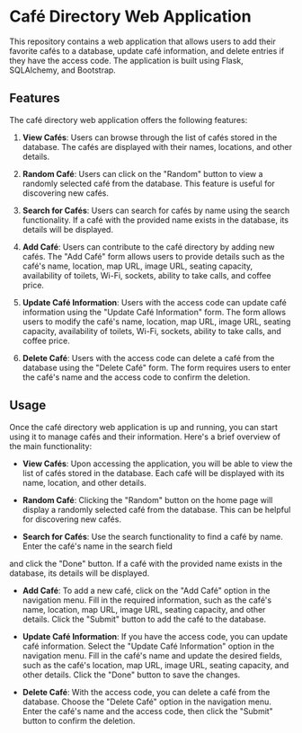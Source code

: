 # Café Directory Web Application

This repository contains a web application that allows users to add their favorite cafés to a database, update café information, and delete entries if they have the access code. The application is built using Flask, SQLAlchemy, and Bootstrap.

## Features

The café directory web application offers the following features:

1. **View Cafés**: Users can browse through the list of cafés stored in the database. The cafés are displayed with their names, locations, and other details.

2. **Random Café**: Users can click on the "Random" button to view a randomly selected café from the database. This feature is useful for discovering new cafés.

3. **Search for Cafés**: Users can search for cafés by name using the search functionality. If a café with the provided name exists in the database, its details will be displayed.

4. **Add Café**: Users can contribute to the café directory by adding new cafés. The "Add Café" form allows users to provide details such as the café's name, location, map URL, image URL, seating capacity, availability of toilets, Wi-Fi, sockets, ability to take calls, and coffee price.

5. **Update Café Information**: Users with the access code can update café information using the "Update Café Information" form. The form allows users to modify the café's name, location, map URL, image URL, seating capacity, availability of toilets, Wi-Fi, sockets, ability to take calls, and coffee price.

6. **Delete Café**: Users with the access code can delete a café from the database using the "Delete Café" form. The form requires users to enter the café's name and the access code to confirm the deletion.

## Usage

Once the café directory web application is up and running, you can start using it to manage cafés and their information. Here's a brief overview of the main functionality:

- **View Cafés**: Upon accessing the application, you will be able to view the list of cafés stored in the database. Each café will be displayed with its name, location, and other details.

- **Random Café**: Clicking the "Random" button on the home page will display a randomly selected café from the database. This can be helpful for discovering new cafés.

- **Search for Cafés**: Use the search functionality to find a café by name. Enter the café's name in the search field

 and click the "Done" button. If a café with the provided name exists in the database, its details will be displayed.

- **Add Café**: To add a new café, click on the "Add Café" option in the navigation menu. Fill in the required information, such as the café's name, location, map URL, image URL, seating capacity, and other details. Click the "Submit" button to add the café to the database.

- **Update Café Information**: If you have the access code, you can update café information. Select the "Update Café Information" option in the navigation menu. Fill in the café's name and update the desired fields, such as the café's location, map URL, image URL, seating capacity, and other details. Click the "Done" button to save the changes.

- **Delete Café**: With the access code, you can delete a café from the database. Choose the "Delete Café" option in the navigation menu. Enter the café's name and the access code, then click the "Submit" button to confirm the deletion.
